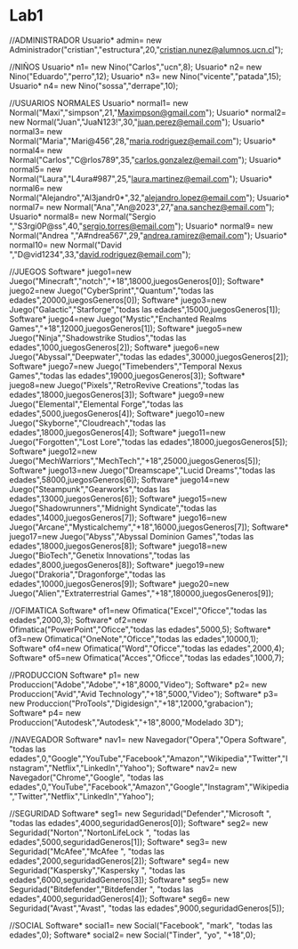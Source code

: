 # Lab1
//ADMINISTRADOR
Usuario* admin= new Administrador("cristian","estructura",20,"cristian.nunez@alumnos.ucn.cl");

//NIÑOS
Usuario* n1= new Nino("Carlos","ucn",8);
Usuario* n2= new Nino("Eduardo","perro",12);
Usuario* n3= new Nino("vicente","patada",15);
Usuario* n4= new Nino("sossa","derrape",10);

//USUARIOS NORMALES
Usuario* normal1= new Normal("Maxi","simpson",21,"Maximpson@gmail.com");
Usuario* normal2= new Normal("Juan","JuaN123!",30,"juan.perez@email.com");
Usuario* normal3= new Normal("Maria","Mari@456",28,"maria.rodriguez@email.com");
Usuario* normal4= new Normal("Carlos","C@rlos789",35,"carlos.gonzalez@email.com");
Usuario* normal5= new Normal("Laura","L4ura#987",25,"laura.martinez@email.com");
Usuario* normal6= new Normal("Alejandro","Al3jandr0*",32,"alejandro.lopez@email.com");
Usuario* normal7= new Normal("Ana","An@2023",27,"ana.sanchez@email.com");
Usuario* normal8= new Normal("Sergio ","S3rgi0P@ss",40,"sergio.torres@email.com");
Usuario* normal9= new Normal("Andrea ","A#ndrea567",29,"andrea.ramirez@email.com");
Usuario* normal10= new Normal("David ","D@vid1234",33,"david.rodriguez@email.com");

//JUEGOS
Software* juego1=new Juego("Minecraft","notch","+18",18000,juegosGeneros[0]);
Software* juego2=new Juego("CyberSprint","Quantum","todas las edades",20000,juegosGeneros[0]);
Software* juego3=new Juego("Galactic","Starforge","todas las edades",15000,juegosGeneros[1]);
Software* juego4=new Juego("Mystic","Enchanted Realms Games","+18",12000,juegosGeneros[1]);
Software* juego5=new Juego("Ninja","Shadowstrike Studios","todas las edades",1000,juegosGeneros[2]);
Software* juego6=new Juego("Abyssal","Deepwater","todas las edades",30000,juegosGeneros[2]);
Software* juego7=new Juego("Timebenders","Temporal Nexus Games","todas las edades",19000,juegosGeneros[3]);
Software* juego8=new Juego("Pixels","RetroRevive Creations","todas las edades",18000,juegosGeneros[3]);
Software* juego9=new Juego("Elemental","Elemental Forge","todas las edades",5000,juegosGeneros[4]);
Software* juego10=new Juego("Skyborne","Cloudreach","todas las edades",18000,juegosGeneros[4]);
Software* juego11=new Juego("Forgotten","Lost Lore","todas las edades",18000,juegosGeneros[5]);
Software* juego12=new Juego("MechWarriors","MechTech","+18",25000,juegosGeneros[5]);
Software* juego13=new Juego("Dreamscape","Lucid Dreams","todas las edades",58000,juegosGeneros[6]);
Software* juego14=new Juego("Steampunk","Gearworks","todas las edades",13000,juegosGeneros[6]);
Software* juego15=new Juego("Shadowrunners","Midnight Syndicate","todas las edades",14000,juegosGeneros[7]);
Software* juego16=new Juego("Arcane","Mysticalchemy","+18",16000,juegosGeneros[7]);
Software* juego17=new Juego("Abyss","Abyssal Dominion Games","todas las edades",18000,juegosGeneros[8]);
Software* juego18=new Juego("BioTech","Genetix Innovations","todas las edades",8000,juegosGeneros[8]);
Software* juego19=new Juego("Drakoria","Dragonforge","todas las edades",10000,juegosGeneros[9]);
Software* juego20=new Juego("Alien","Extraterrestrial Games","+18",180000,juegosGeneros[9]);

//OFIMATICA
Software* of1=new Ofimatica("Excel","Oficce","todas las edades",2000,3);
Software* of2=new Ofimatica("PowerPoint","Oficce","todas las edades",5000,5);
Software* of3=new Ofimatica("OneNote","Oficce","todas las edades",10000,1);
Software* of4=new Ofimatica("Word","Oficce","todas las edades",2000,4);
Software* of5=new Ofimatica("Acces","Oficce","todas las edades",1000,7);

//PRODUCCION
Software* p1= new Produccion("Adobe","Adobe","+18",8000,"Video");
Software* p2= new Produccion("Avid","Avid Technology","+18",5000,"Video");
Software* p3= new Produccion("ProTools","Digidesign","+18",12000,"grabacion");
Software* p4= new Produccion("Autodesk","Autodesk","+18",8000,"Modelado 3D");

//NAVEGADOR
Software* nav1= new Navegador("Opera","Opera Software", "todas las edades",0,"Google","YouTube","Facebook","Amazon","Wikipedia","Twitter","Instagram","Netflix","LinkedIn","Yahoo");
Software* nav2= new Navegador("Chrome","Google", "todas las edades",0,"YouTube","Facebook","Amazon","Google","Instagram","Wikipedia","Twitter","Netflix","LinkedIn","Yahoo");

//SEGURIDAD
Software* seg1= new Seguridad("Defender","Microsoft ", "todas las edades",4000,seguridadGeneros[0]);
Software* seg2= new Seguridad("Norton","NortonLifeLock ", "todas las edades",5000,seguridadGeneros[1]);
Software* seg3= new Seguridad("McAfee","McAfee ", "todas las edades",2000,seguridadGeneros[2]);
Software* seg4= new Seguridad("Kaspersky","Kaspersky  ", "todas las edades",6000,seguridadGeneros[3]);
Software* seg5= new Seguridad("Bitdefender","Bitdefender ", "todas las edades",4000,seguridadGeneros[4]);
Software* seg6= new Seguridad("Avast","Avast", "todas las edades",9000,seguridadGeneros[5]);

//SOCIAL
Software* social1= new Social("Facebook", "mark", "todas las edades",0);
Software* social2= new Social("Tinder", "yo", "+18",0);
